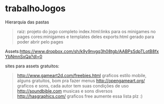 # trabalhoJogos
Hierarquia das pastas
>raiz: projeto do jogo completo
>index.html:links para os minigames no pages
>cores:minigames e templates deles
>exports:html gerado para poder abrir pelo pages

Assets:https://www.dropbox.com/sh/k9y9nvgq3h08tgb/AABPsSdpTLotB8fxYbNmnSxQa?dl=0

sites para assets gratuitos:
>http://www.gameart2d.com/freebies.html graficos estilo mobile, alguns gratuitos, bom pra fazer menus
>http://opengameart.org/ graficos e sons, cada autor tem suas condições de uso
>http://soundbible.com musicas e sons diversos
>http://hasgraphics.com/ graficos free
aumente essa lista plz :)

